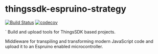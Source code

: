 # thingssdk-espruino-strategy

[![Build Status](https://travis-ci.org/thingsSDK/thingssdk-espruino-strategy.svg?branch=master)](https://travis-ci.org/thingsSDK/thingssdk-espruino-strategy) 
[![codecov](https://codecov.io/gh/thingsSDK/thingssdk-espruino-strategy/branch/master/graph/badge.svg)](https://codecov.io/gh/thingsSDK/thingssdk-espruino-strategy)

`
Build and upload tools for ThingsSDK based projects.

Middleware for transpiling and transforming modern JavaScript code and upload it to an Espruino enabled microcontroller.
